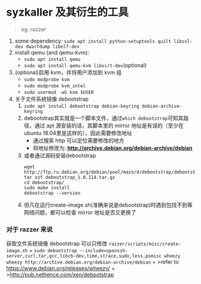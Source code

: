 # syzkaller 及其衍生的工具
> eg. razzer

1. some dependency: `sudo apt install python-setuptools quilt libssl-dev dwarfdump libelf-dev`
2. install qemu (and qemu-kvm):
    + `sudo apt install qemu`
    + `sudo apt install qemu-kvm libvirt-dev`(optional)
3. (optional)启用 kvm，并将用户添加到 kvm 组
    + `sudo modprobe kvm`
    + `sudo modprobe kvm_intel`
    + `sudo usermod -aG kvm $USER`
4. 关于文件系统镜像 debootstrap
    1. ```sudo apt install debootstrap debian-keyring debian-archive-keyring```
    2. debootstrap其实就是一个脚本文件，通过`which debootstrap`可知其路径，通过 apt 源安装的话，其脚本里的 mirror 地址是有误的（至少在ubuntu 18.04里是这样的），因此需要修改地址
        + 通过搜索 http 可以定位需要修改的地方
        + 将地址修改为: **http://archive.debian.org/debian-archive/debian**
    3. 或者通过源码安装debootstrap
        ```shell
        wget http://ftp.ru.debian.org/debian/pool/main/d/debootstrap/debootstrap_1.0.115.tar.gz
        tar xzf debootstrap_1.0.114.tar.gz 
        cd debootstrap/
        sudo make install
        debootstrap --version
        ```
    4. 但凡在运行create-image.sh(准确来说是debootstrap)时遇到包找不到等网络问题，都可以检查 mirror 地址是否又更换了


### 对于 razzer 来说
获取文件系统镜像 debootstrap 可以只修改 `razzer/scripts/misc/create-image.sh`
    + ```sudo debootstrap --include=openssh-server,curl,tar,gcc,libc6-dev,time,strace,sudo,less,psmisc wheezy wheezy http://archive.debian.org/debian-archive/debian```
    + >refer to https://www.debian.org/releases/wheezy/
    + >http://pub.nethence.com/xen/debootstrap

